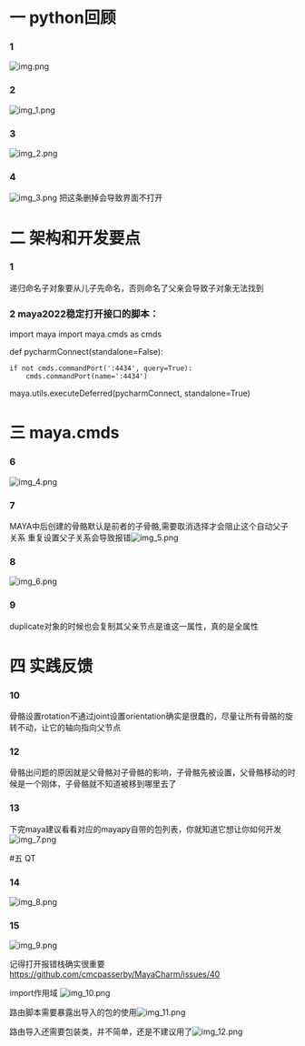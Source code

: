 # 一 python回顾
### 1
![img.png](img.png)

### 2
![img_1.png](img_1.png)

### 3
![img_2.png](img_2.png)

### 4
![img_3.png](img_3.png)
把这条删掉会导致界面不打开

# 二 架构和开发要点
### 1
递归命名子对象要从儿子先命名，否则命名了父亲会导致子对象无法找到

### 2 maya2022稳定打开接口的脚本：
import maya
import maya.cmds as cmds

def pycharmConnect(standalone=False):
    
	if not cmds.commandPort(':4434', query=True):
	    cmds.commandPort(name=':4434')

maya.utils.executeDeferred(pycharmConnect, standalone=True)

# 三 maya.cmds

### 6
![img_4.png](img_4.png)

### 7
MAYA中后创建的骨骼默认是前者的子骨骼,需要取消选择才会阻止这个自动父子关系
重复设置父子关系会导致报错![img_5.png](img_5.png)

### 8
![img_6.png](img_6.png)

### 9
duplicate对象的时候也会复制其父亲节点是谁这一属性，真的是全属性

# 四 实践反馈

### 10
骨骼设置rotation不通过joint设置orientation确实是很蠢的，尽量让所有骨骼的旋转不动，让它的轴向指向父节点


### 12
骨骼出问题的原因就是父骨骼对子骨骼的影响，子骨骼先被设置，父骨骼移动的时候是一个刚体，子骨骼就不知道被移到哪里去了

### 13
下完maya建议看看对应的mayapy自带的包列表，你就知道它想让你如何开发
![img_7.png](img_7.png)

#五 QT

### 14
![img_8.png](img_8.png)

### 15
![img_9.png](img_9.png)

记得打开报错栈确实很重要
https://github.com/cmcpasserby/MayaCharm/issues/40

import作用域
![img_10.png](img_10.png)

路由脚本需要暴露出导入的包的使用![img_11.png](img_11.png)

路由导入还需要包装类，并不简单，还是不建议用了![img_12.png](img_12.png)
